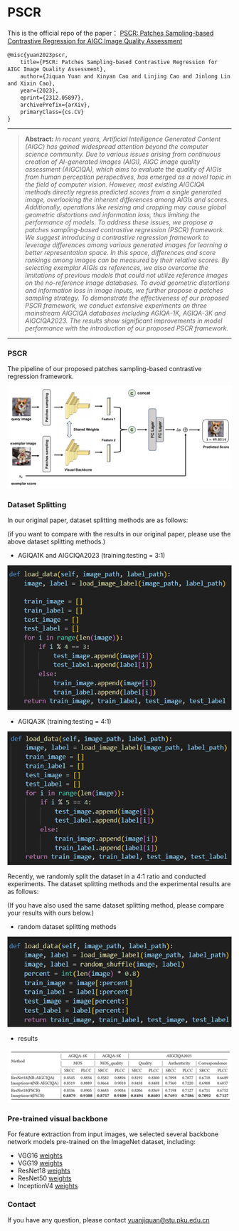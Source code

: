 # PSCR

This is the official repo of the paper： [PSCR: Patches Sampling-based Contrastive Regression for AIGC Image Quality Assessment](https://arxiv.org/abs/2312.05897)
  ```
@misc{yuan2023pscr,
      title={PSCR: Patches Sampling-based Contrastive Regression for AIGC Image Quality Assessment}, 
      author={Jiquan Yuan and Xinyan Cao and Linjing Cao and Jinlong Lin and Xixin Cao},
      year={2023},
      eprint={2312.05897},
      archivePrefix={arXiv},
      primaryClass={cs.CV}
}
```
<hr />

> **Abstract:** *In recent years, Artificial Intelligence Generated Content (AIGC) has gained widespread attention beyond the computer science community. Due to various issues arising from continuous creation of AI-generated images (AIGI), AIGC image quality assessment (AIGCIQA), which aims to evaluate the quality of AIGIs from human perception perspectives, has emerged as a novel topic in the field of computer vision. However, most existing AIGCIQA methods directly regress predicted scores from a single generated image, overlooking the inherent differences among AIGIs and scores. Additionally, operations like resizing and cropping may cause global geometric distortions and information loss, thus limiting the performance of models. To address these issues, we propose a patches sampling-based contrastive regression (PSCR) framework. We suggest introducing a contrastive regression framework to leverage differences among various generated images for learning a better representation space. In this space, differences and score rankings among images can be measured by their relative scores. By selecting exemplar AIGIs as references, we also overcome the limitations of previous models that could not utilize reference images on the no-reference image databases. To avoid geometric distortions and information loss in image inputs, we further propose a patches sampling strategy. To demonstrate the effectiveness of our proposed PSCR framework, we conduct extensive experiments on three mainstream AIGCIQA databases including AGIQA-1K, AGIQA-3K and AIGCIQA2023. The results show significant improvements in model performance with the introduction of our proposed PSCR framework.* 
<hr />


### PSCR
The pipeline of our proposed patches sampling-based contrastive regression framework.

![PSCR](https://github.com/jiquan123/PSCR/blob/main/Fig/PSCR.png)

### Dataset Splitting
In our original paper, dataset splitting methods are as follows:

(if you want to compare with the results in our original paper, please use the above dataset splitting methods.)

- AGIQA1K and AIGCIQA2023 (training:testing = 3:1)

![Paper_20231K](https://github.com/jiquan123/PSCR/blob/main/Fig/Paper_20231K.png)

- AGIQA3K (training:testing = 4:1)

![Paper_3K](https://github.com/jiquan123/PSCR/blob/main/Fig/Paper_3K.png)



Recently, we randomly split the dataset in a 4:1 ratio and conducted experiments. The dataset splitting methods and the experimental results are as follows: 

(If you have also used the same dataset splitting method, please compare your results with ours below.)

-  random dataset splitting methods
  
![random_partion](https://github.com/jiquan123/PSCR/blob/main/Fig/random_partion.png)

-  results
  
![result](https://github.com/jiquan123/PSCR/blob/main/Fig/result.png)


### Pre-trained visual backbone
For feature extraction from input images, we selected several backbone
network models pre-trained on the ImageNet dataset, including:
-  VGG16 [weights](https://download.pytorch.org/models/vgg16-397923af.pth)
-  VGG19 [weights](https://download.pytorch.org/models/vgg19-dcbb9e9d.pth)
-  ResNet18 [weights](https://download.pytorch.org/models/resnet18-f37072fd.pth)
-  ResNet50 [weights](https://download.pytorch.org/models/resnet50-0676ba61.pth)
-  InceptionV4 [weights](http://data.lip6.fr/cadene/pretrainedmodels/inceptionv4-8e4777a0.pth)


### Contact
If you have any question, please contact yuanjiquan@stu.pku.edu.cn
